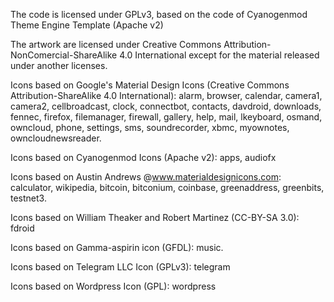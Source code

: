 The code is licensed under GPLv3, based on the code of Cyanogenmod Theme Engine Template (Apache v2)

The artwork are licensed under Creative Commons Attribution-NonComercial-ShareAlike 4.0 International except for the material released under another licenses.

Icons based on Google's Material Design Icons (Creative Commons Attribution-ShareAlike 4.0 International): alarm, browser, calendar, camera1, camera2, cellbroadcast, clock, connectbot, contacts, davdroid, downloads, fennec, firefox, filemanager, firewall, gallery, help, mail, lkeyboard, osmand, owncloud, phone, settings, sms, soundrecorder, xbmc, myownotes, owncloudnewsreader.

Icons based on Cyanogenmod Icons (Apache v2): apps, audiofx

Icons based on Austin Andrews @www.materialdesignicons.com: calculator, wikipedia, bitcoin, bitconium, coinbase, greenaddress, greenbits, testnet3.

Icons based on William Theaker and Robert Martinez (CC-BY-SA 3.0): fdroid

Icons based on Gamma-aspirin icon (GFDL): music.

Icons based on Telegram LLC Icon (GPLv3): telegram

Icons based on Wordpress Icon (GPL): wordpress

